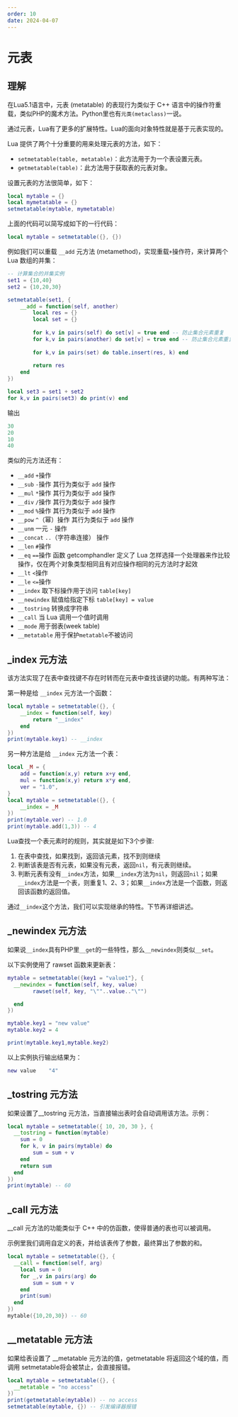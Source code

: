 ```yaml
---
order: 10
date: 2024-04-07
---
```

# 元表

## 理解

在Lua5.1语言中，元表 (metatable) 的表现行为类似于 C++ 语言中的操作符重载，类似PHP的魔术方法。Python里也有`元类(metaclass)`一说。

通过元表，Lua有了更多的扩展特性。Lua的面向对象特性就是基于元表实现的。

Lua 提供了两个十分重要的用来处理元表的方法，如下：

- `setmetatable(table, metatable)`：此方法用于为一个表设置元表。
- `getmetatable(table)`：此方法用于获取表的元表对象。

设置元表的方法很简单，如下：

```lua
local mytable = {}
local mymetatable = {}
setmetatable(mytable, mymetatable)
```

上面的代码可以简写成如下的一行代码：

```lua
local mytable = setmetatable({}, {})
```

例如我们可以重载 `__add` 元方法 (metamethod)，实现重载`+`操作符，来计算两个 Lua 数组的并集：

```lua
-- 计算集合的并集实例
set1 = {10,40}
set2 = {10,20,30}

setmetatable(set1, {
	__add = function(self, another)
		local res = {}
		local set = {}
		
		for k,v in pairs(self) do set[v] = true end -- 防止集合元素重复
		for k,v in pairs(another) do set[v] = true end -- 防止集合元素重复
		
		for k,v in pairs(set) do table.insert(res, k) end
		
		return res
	end
})

local set3 = set1 + set2
for k,v in pairs(set3) do print(v) end 
```

输出

```lua
30
20
10
40
```

类似的元方法还有：

- `__add` `+`操作
- `__sub` `-`操作 其行为类似于 `add` 操作
- `__mul` `*`操作 其行为类似于 `add` 操作
- `__div` `/`操作 其行为类似于 `add` 操作
- `__mod` `%`操作 其行为类似于 `add` 操作
- `__pow` `^`（幂）操作 其行为类似于 `add` 操作
- `__unm` 一元 `-` 操作
- `__concat` `..`（字符串连接） 操作
- `__len` `#`操作
- `__eq` `==`操作 函数 getcomphandler 定义了 Lua 怎样选择一个处理器来作比较操作，仅在两个对象类型相同且有对应操作相同的元方法时才起效
- `__lt` `<`操作
- `__le` `<=`操作
- `__index` 取下标操作用于访问 `table[key]`
- `__newindex` 赋值给指定下标 `table[key] = value`
- `__tostring` 转换成字符串
- `__call` 当 Lua 调用一个值时调用
- `__mode` 用于弱表(week table)
- `__metatable` 用于保护`metatable`不被访问

## _index 元方法

该方法实现了在表中查找键不存在时转而在元表中查找该键的功能。有两种写法：

第一种是给 `__index` 元方法一个函数：

```lua
local mytable = setmetatable({}, {
	__index = function(self, key)
		return "__index"
	end
})
print(mytable.key1) -- __index 
```

另一种方法是给 `__index` 元方法一个表：

```lua
local _M = {
	add = function(x,y) return x+y end,
	mul = function(x,y) return x*y end,
	ver = "1.0",
}
local mytable = setmetatable({}, {
	__index = _M
})
print(mytable.ver) -- 1.0 
print(mytable.add(1,3)) -- 4 
```

Lua查找一个表元素时的规则，其实就是如下3个步骤:

1. 在表中查找，如果找到，返回该元素，找不到则继续
2. 判断该表是否有元表，如果没有元表，返回`nil`，有元表则继续。
3. 判断元表有没有`__index`方法，如果`__index`方法为`nil`，则返回`nil`；如果`__index`方法是一个表，则重复1、2、3；如果`__index`方法是一个函数，则返回该函数的返回值。

通过`__index`这个方法，我们可以实现继承的特性。下节再详细讲述。

## _newindex 元方法

如果说`__index`具有PHP里`__get`的一些特性，那么`__newindex`则类似`__set`。

以下实例使用了 rawset 函数来更新表：

```lua
mytable = setmetatable({key1 = "value1"}, {
  __newindex = function(self, key, value)
        rawset(self, key, "\""..value.."\"")

  end
})

mytable.key1 = "new value"
mytable.key2 = 4

print(mytable.key1,mytable.key2)
```

以上实例执行输出结果为：

```lua
new value    "4"
```

## _tostring 元方法

如果设置了__tostring 元方法，当直接输出表时会自动调用该方法。示例：

```lua
local mytable = setmetatable({ 10, 20, 30 }, {
  __tostring = function(mytable)
    sum = 0
    for k, v in pairs(mytable) do
        sum = sum + v
    end
    return sum
  end
})
print(mytable) -- 60
```

## _call 元方法

__call 元方法的功能类似于 C++ 中的仿函数，使得普通的表也可以被调用。

示例里我们调用自定义的表，并给该表传了参数，最终算出了参数的和。

```lua
local mytable = setmetatable({}, {
  __call = function(self, arg)
	local sum = 0
	for _,v in pairs(arg) do
		sum = sum + v
	end
    print(sum)
  end
})
mytable({10,20,30}) -- 60
```

## __metatable 元方法

如果给表设置了 __metatable 元方法的值，getmetatable 将返回这个域的值，而调用 setmetatable将会被禁止，会直接报错。

```lua
local mytable = setmetatable({}, {
  __metatable = "no access"
})
print(getmetatable(mytable)) -- no access
setmetatable(mytable, {}) -- 引发编译器报错
```